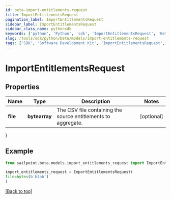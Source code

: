 ```yaml
---
id: beta-import-entitlements-request
title: ImportEntitlementsRequest
pagination_label: ImportEntitlementsRequest
sidebar_label: ImportEntitlementsRequest
sidebar_class_name: pythonsdk
keywords: ['python', 'Python', 'sdk', 'ImportEntitlementsRequest', 'BetaImportEntitlementsRequest'] 
slug: /tools/sdk/python/beta/models/import-entitlements-request
tags: ['SDK', 'Software Development Kit', 'ImportEntitlementsRequest', 'BetaImportEntitlementsRequest']
---
```


# ImportEntitlementsRequest


## Properties

Name | Type | Description | Notes
------------ | ------------- | ------------- | -------------
**file** | **bytearray** | The CSV file containing the source entitlements to aggregate. | [optional] 
}

## Example

```python
from sailpoint.beta.models.import_entitlements_request import ImportEntitlementsRequest

import_entitlements_request = ImportEntitlementsRequest(
file=bytes(b'blah')
)

```
[[Back to top]](#) 

